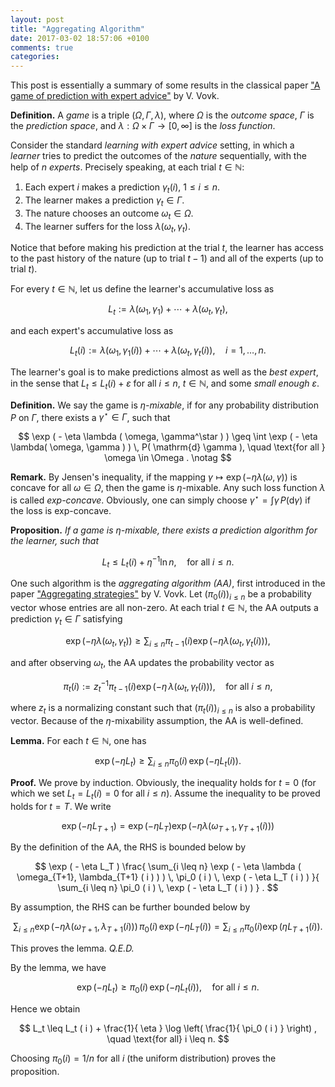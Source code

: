 ```yaml
---
layout: post
title: "Aggregating Algorithm"
date: 2017-03-02 18:57:06 +0100
comments: true
categories: 
---
```


This post is essentially a summary of some results in the classical paper ["A game of prediction with expert advice"](http://dx.doi.org/10.1006/jcss.1997.1556) by V. Vovk. 

**Definition.** A *game* is a triple $( \Omega, \Gamma, \lambda )$, where $\Omega$ is the *outcome space*, $\Gamma$ is the *prediction space*, and $\lambda: \Omega \times \Gamma \to [0, \infty]$ is the *loss function*.

Consider the standard *learning with expert advice* setting, in which a *learner* tries to predict the outcomes of the *nature* sequentially, with the help of $n$ *experts*. 
Precisely speaking, at each trial $t \in \mathbb{N}$: 

1. Each expert $i$ makes a prediction $\gamma_t (i)$, $1 \leq i \leq n$.
2. The learner makes a prediction $\gamma_t \in \Gamma$.
3. The nature chooses an outcome $\omega_t \in \Omega$.
4. The learner suffers for the loss $\lambda ( \omega_t, \gamma_t )$.

Notice that before making his prediction at the trial $t$, the learner has access to the past history of the nature (up to trial $t - 1$) and all of the experts (up to trial $t$).

For every $t \in \mathbb{N}$, let us define the learner's accumulative loss as

$$
L_t := \lambda( \omega_1, \gamma_1 ) + \cdots + \lambda ( \omega_t, \gamma_t ), 
$$

and each expert's accumulative loss as

$$
L_t ( i ) := \lambda( \omega_1, \gamma_1 ( i ) ) + \cdots + \lambda( \omega_t, \gamma_t ( i ) ), \quad i = 1, \ldots, n .
$$

The learner's goal is to make predictions almost as well as the *best expert*, in the sense that $L_t \leq L_t(i) + \varepsilon$ for all $i \leq n$, $t \in \mathbb{N}$, and some *small enough* $\varepsilon$.

**Definition.** We say the game is *$\eta$-mixable*, if for any probability distribution $P$ on $\Gamma$, there exists a $\gamma^\star \in \Gamma$, such that

$$
\exp ( - \eta \lambda ( \omega, \gamma^\star ) ) \geq \int \exp ( - \eta \lambda( \omega, \gamma ) ) \, P( \mathrm{d} \gamma ), \quad \text{for all } \omega \in \Omega . \notag
$$

**Remark.** By Jensen's inequality, if the mapping $\gamma \mapsto \exp ( - \eta \lambda ( \omega, \gamma ) )$ is concave for all $\omega \in \Omega$, then the game is $\eta$-mixable.
Any such loss function $\lambda$ is called *exp-concave*. 
Obviously, one can simply choose $\gamma^\star = \int \gamma \, P ( \mathrm{d} \gamma )$ if the loss is exp-concave.

**Proposition.** *If a game is $\eta$-mixable, there exists a prediction algorithm for the learner, such that*

$$
L_t \leq L_t ( i ) + \eta^{-1} \ln n , \quad \text{for all } i \leq n . 
$$

One such algorithm is the *aggregating algorithm (AA)*, first introduced in the paper ["Aggregating strategies"](http://vovk.net/aa/index.html) by V. Vovk.
Let $( \pi_0 ( i ) )_{i \leq n}$ be a probability vector whose entries are all non-zero. 
At each trial $t \in \mathbb{N}$, the AA outputs a prediction $\gamma_t \in \Gamma$ satisfying

$$
\exp ( - \eta \lambda ( \omega_t, \gamma_t ) ) \geq \sum_{i \leq n} \pi_{t - 1} ( i ) \exp ( - \eta \lambda( \omega_t, \gamma_t ( i ) ) ) , 
$$

and after observing $\omega_t$, the AA updates the probability vector as

$$
\pi_t ( i ) := z_t^{-1} \pi_{t - 1} ( i ) \exp ( - \eta \, \lambda ( \omega_t, \gamma_t ( i ) ) ) , \quad \text{for all } i \leq n , 
$$

where $z_t$ is a normalizing constant such that $( \pi_t (i) )_{i \leq n}$ is also a probability vector.
Because of the $\eta$-mixability assumption, the AA is well-defined.

**Lemma.** For each $t \in \mathbb{N}$, one has 

$$
\exp ( - \eta L_t ) \geq \sum_{i \leq n} \pi_0 ( i ) \, \exp ( - \eta L_t ( i ) ) . 
$$

**Proof.** We prove by induction. 
Obviously, the inequality holds for $t = 0$ (for which we set $L_t = L_t (i) = 0$ for all $i \leq n$).
Assume the inequality to be proved holds for $t = T$.
We write

$$
\exp ( - \eta L_{T + 1} ) = \exp ( - \eta L_T ) \exp ( - \eta \lambda ( \omega_{T + 1}, \gamma_{T + 1}(i) ) )
$$

By the definition of the AA, the RHS is bounded below by

$$
\exp ( - \eta L_T ) \frac{ \sum_{i \leq n} \exp ( - \eta \lambda ( \omega_{T+1}, \lambda_{T+1} ( i ) ) ) \, \pi_0 ( i ) \, \exp ( - \eta L_T ( i ) ) }{ \sum_{i \leq n} \pi_0 ( i ) \, \exp ( - \eta L_T ( i ) ) } . 
$$

By assumption, the RHS can be further bounded below by

$$
\sum_{i \leq n} \exp ( - \eta \lambda ( \omega_{T+1}, \lambda_{T+1} ( i ) ) ) \, \pi_0 ( i ) \, \exp ( - \eta L_{T} ( i ) ) = \sum_{i \leq n} \pi_0 ( i ) \exp ( \eta L_{T+1} ( i ) ) . 
$$

This proves the lemma. *Q.E.D.*

By the lemma, we have

$$
\exp ( - \eta L_t ) \geq \pi_0 ( i ) \, \exp ( - \eta L_t ( i ) ) , \quad \text{for all } i \leq n . 
$$

Hence we obtain

$$
L_t \leq L_t ( i ) + \frac{1}{ \eta } \log \left( \frac{1}{ \pi_0 ( i ) } \right) , \quad \text{for all} i \leq n. 
$$

Choosing $\pi_0 ( i ) = 1 / n$ for all $i$ (the uniform distribution) proves the proposition.
